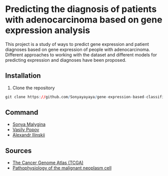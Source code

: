 # Predicting the diagnosis of patients with adenocarcinoma based on gene expression analysis
This project is a study of ways to predict gene expression and patient diagnoses based on gene expression of people with adenocarcinoma. Different approaches to working with the dataset and different models for predicting expression and diagnoses have been proposed.

## Installation
1. Clone the repository
```r
git clone https://github.com/Sonyayayaya/gene-expression-based-classification.git
```

## Command

- [Sonya Malygina](https://github.com/Sonyayayaya)
- [Vasily Popov]()
- [Alexandr Ilinskii](https://github.com/zZilman)

## Sources
- [The Cancer Genome Atlas (TCGA)](https://www.cancer.gov/ccg/research/genome-sequencing/tcga)
- [Pathophysiology of the malignant neoplasm cell](https://elar.urfu.ru/handle/10995/122888)